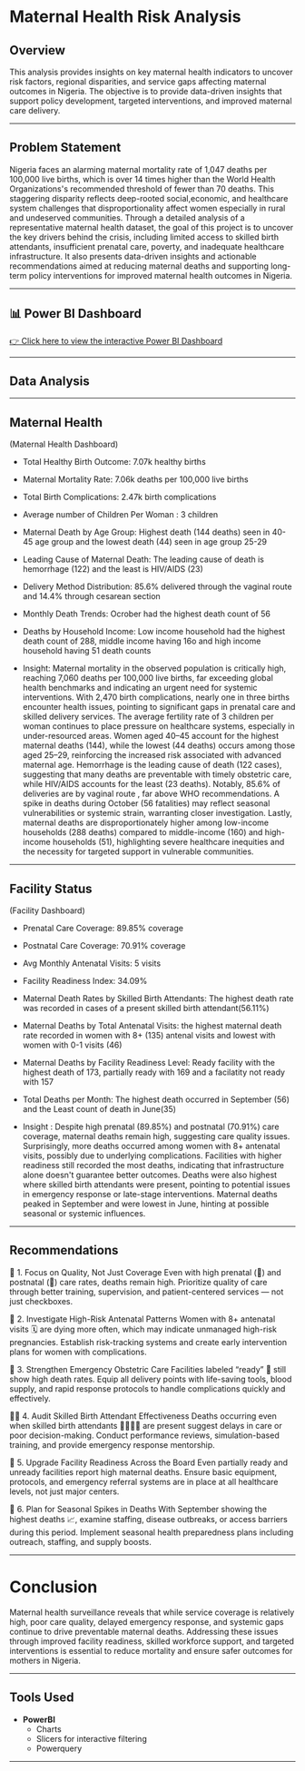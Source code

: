 # Maternal Health Risk Analysis

## Overview
This analysis provides insights on key maternal health indicators to uncover risk factors, regional disparities, and service gaps affecting maternal outcomes in Nigeria. The objective is to provide data-driven insights that support policy development, targeted interventions, and improved maternal care delivery.

---

## Problem Statement
Nigeria faces an alarming maternal mortality rate of 1,047 deaths per 100,000 live births, which is over 14 times higher than the World Health Organizations's recommended threshold of fewer than 70 deaths. This staggering disparity reflects deep-rooted social,economic, and healthcare system challenges that disproportionality affect women especially in rural and undeserved communities.
Through a detailed analysis of a representative maternal health dataset, the goal of this project is to uncover the key drivers behind the crisis, including limited access to skilled birth attendants, insufficient prenatal care, poverty, and inadequate healthcare infrastructure. It also presents data-driven insights and actionable recommendations aimed at reducing maternal deaths and supporting long-term policy interventions for improved maternal health outcomes in Nigeria.

---
## 📊 Power BI Dashboard

[👉 Click here to view the interactive Power BI Dashboard](https://app.powerbi.com/view?r=eyJrIjoiY2JkYmM3ZTYtNzhiNS00NDYwLWJlZTUtYjE5OWNjMzAzYzg1IiwidCI6IjVkOWEzNTAwLWRkMjAtNDBhYi1iMTg3LTVhYmE3YTliZGVjNyJ9)

---

## Data Analysis

---

## Maternal Health
(Maternal Health Dashboard)
 - Total Healthy Birth Outcome: 7.07k healthy births
 - Maternal Mortality Rate: 7.06k deaths per 100,000 live births
 - Total Birth Complications: 2.47k birth complications 
 - Average number of Children Per Woman : 3 children 
 - Maternal Death by Age Group: Highest death (144 deaths) seen in 40-45 age group and the lowest death (44) seen in age group 25-29
 - Leading Cause of Maternal Death: The leading cause of death is hemorrhage (122) and the least is HIV/AIDS (23)
 - Delivery Method Distribution: 85.6% delivered through the vaginal route and 14.4% through cesarean section 
 - Monthly Death Trends: Ocrober had the highest death count of 56
 - Deaths by Household Income: Low income household had the highest death count of 288, middle income having 16o and high income household having 51 death counts

 - Insight: Maternal mortality in the observed population is critically high, reaching 7,060 deaths per 100,000 live births, far exceeding global health benchmarks and indicating an urgent need for systemic interventions. With 2,470 birth complications, nearly one in three births encounter health issues, pointing to significant gaps in prenatal care and skilled delivery services. The average fertility rate of 3 children per woman continues to place pressure on healthcare systems, especially in under-resourced areas. Women aged 40–45 account for the highest maternal deaths (144), while the lowest (44 deaths) occurs among those aged 25–29, reinforcing the increased risk associated with advanced maternal age. Hemorrhage is the leading cause of death (122 cases), suggesting that many deaths are preventable with timely obstetric care, while HIV/AIDS accounts for the least (23 deaths). Notably, 85.6% of deliveries are by vaginal route , far above WHO recommendations. A spike in deaths during October (56 fatalities) may reflect seasonal vulnerabilities or systemic strain, warranting closer investigation. Lastly, maternal deaths are disproportionately higher among low-income households (288 deaths) compared to middle-income (160) and high-income households (51), highlighting severe healthcare inequities and the necessity for targeted support in vulnerable communities.

---

## Facility Status
(Facility Dashboard)
- Prenatal Care Coverage: 89.85% coverage
- Postnatal Care Coverage: 70.91% coverage
- Avg Monthly Antenatal Visits: 5 visits
- Facility Readiness Index: 34.09%
- Maternal Death Rates by Skilled Birth Attendants: The highest death rate was recorded in cases of a present skilled birth attendant(56.11%)
- Maternal Deaths by Total Antenatal Visits: the highest maternal death rate recorded in women with 8+ (135) antenal visits and lowest with women with 0-1 visits (46)
- Maternal Deaths by Facility Readiness Level: Ready facility with the highest death of 173, partially ready with 169 and a facilatity not ready with 157
- Total Deaths per Month: The highest death occurred in September (56) and the Least count of death in June(35)
  
- Insight : Despite high prenatal (89.85%) and postnatal (70.91%) care coverage, maternal deaths remain high, suggesting care quality issues. Surprisingly, more deaths occurred among women with 8+ antenatal visits, possibly due to underlying complications. Facilities with higher readiness still recorded the most deaths, indicating that infrastructure alone doesn't guarantee better outcomes. Deaths were also highest where skilled birth attendants were present, pointing to potential issues in emergency response or late-stage interventions. Maternal deaths peaked in September and were lowest in June, hinting at possible seasonal or systemic influences.

---

## Recommendations 

🏥 1. Focus on Quality, Not Just Coverage
Even with high prenatal (👶) and postnatal (🤱) care rates, deaths remain high. Prioritize quality of care through better training, supervision, and patient-centered services — not just checkboxes.

🔎 2. Investigate High-Risk Antenatal Patterns
Women with 8+ antenatal visits 🗓️ are dying more often, which may indicate unmanaged high-risk pregnancies. Establish risk-tracking systems and create early intervention plans for women with complications.

🚨 3. Strengthen Emergency Obstetric Care
Facilities labeled “ready” 🏥 still show high death rates. Equip all delivery points with life-saving tools, blood supply, and rapid response protocols to handle complications quickly and effectively.

👩‍⚕️ 4. Audit Skilled Birth Attendant Effectiveness
Deaths occurring even when skilled birth attendants 👩‍⚕️👨‍⚕️ are present suggest delays in care or poor decision-making. Conduct performance reviews, simulation-based training, and provide emergency response mentorship.

🧰 5. Upgrade Facility Readiness Across the Board
Even partially ready and unready facilities report high maternal deaths. Ensure basic equipment, protocols, and emergency referral systems are in place at all healthcare levels, not just major centers.

📅 6. Plan for Seasonal Spikes in Deaths
With September showing the highest deaths 📈, examine staffing, disease outbreaks, or access barriers during this period. Implement seasonal health preparedness plans including outreach, staffing, and supply boosts.

---

# Conclusion
Maternal health surveillance reveals that while service coverage is relatively high, poor care quality, delayed emergency response, and systemic gaps continue to drive preventable maternal deaths. Addressing these issues through improved facility readiness, skilled workforce support, and targeted interventions is essential to reduce mortality and ensure safer outcomes for mothers in Nigeria.

---

## Tools Used

- **PowerBI**
  - Charts  
  - Slicers for interactive filtering  
  - Powerquery

---

